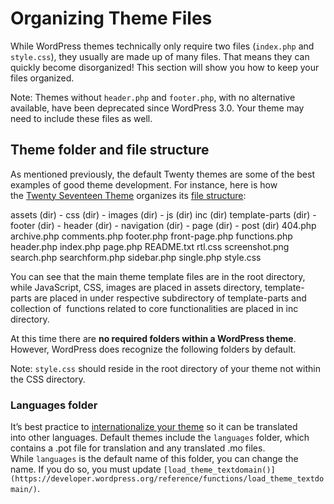 # Organizing Theme Files

While WordPress themes technically only require two files (`index.php` and `style.css`), they usually are made up of many files. That means they can quickly become disorganized! This section will show you how to keep your files organized.

Note: Themes without `header.php` and `footer.php`, with no alternative available, have been deprecated since WordPress 3.0. Your theme may need to include these files as well.

## Theme folder and file structure

As mentioned previously, the default Twenty themes are some of the best examples of good theme development. For instance, here is how the [Twenty Seventeen Theme](https://wordpress.org/themes/twentyseventeen/) organizes its [file structure](https://core.trac.wordpress.org/browser/trunk/src/wp-content/themes/twentyseventeen):

assets (dir)
      - css (dir)
      - images (dir)
      - js (dir)
inc (dir)
template-parts (dir)
      - footer (dir)
      - header (dir)
      - navigation (dir)
      - page (dir)
      - post (dir)
404.php
archive.php
comments.php
footer.php
front-page.php
functions.php
header.php
index.php
page.php
README.txt
rtl.css
screenshot.png
search.php
searchform.php
sidebar.php
single.php
style.css

You can see that the main theme template files are in the root directory, while JavaScript, CSS, images are placed in assets directory, template-parts are placed in under respective subdirectory of template-parts and collection of  functions related to core functionalities are placed in inc directory.

At this time there are **no required folders within a WordPress theme**. However, WordPress does recognize the following folders by default.

Note: `style.css` should reside in the root directory of your theme not within the CSS directory.

### Languages folder

It’s best practice to [internationalize your theme](https://developer.wordpress.org/themes/functionality/internationalization/ "Internationalization") so it can be translated into other languages. Default themes include the `languages` folder, which contains a .pot file for translation and any translated .mo files. While `languages` is the default name of this folder, you can change the name. If you do so, you must update `[load_theme_textdomain()](https://developer.wordpress.org/reference/functions/load_theme_textdomain/)`.